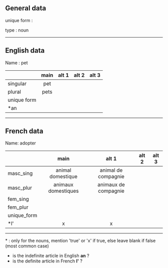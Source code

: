 ## General data

unique form :

type : noun

---

## English data

Name : pet

|             | main | alt 1 | alt 2 | alt 3 |
| :---------- | :--: | :---: | :---: | ----- |
| singular    | pet  |       |       |       |
| plural      | pets |       |       |       |
| unique form |      |       |       |       |
| \*an        |      |       |       |       |

---

## French data

Name: adopter

|             |        main         |        alt 1         | alt 2 | alt 3 |
| :---------- | :-----------------: | :------------------: | :---: | :---: |
| masc_sing   |  animal domestique  | animal de compagnie  |       |       |
| masc_plur   | animaux domestiques | animaux de compagnie |       |       |
| fem_sing    |                     |                      |       |       |
| fem_plur    |                     |                      |       |       |
| unique_form |                     |                      |       |       |
| \*l'        |          x          |          x           |       |       |

---

\* : only for the nouns, mention 'true' or 'x' if true, else leave blank if false (most common case)

- is the indefinite article in English **an** ?
- is the definite article in French **l'** ?
